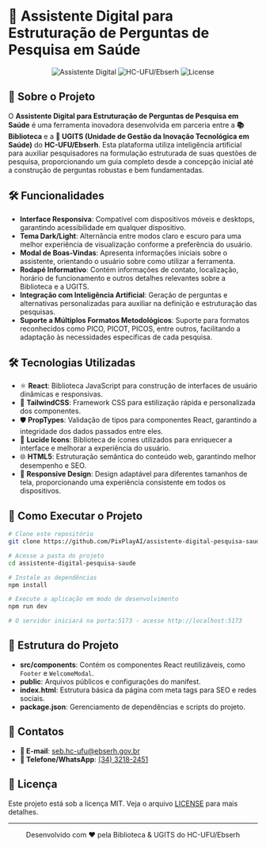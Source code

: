 # 🎯 Assistente Digital para Estruturação de Perguntas de Pesquisa em Saúde

<div align="center">

![Assistente Digital](https://img.shields.io/badge/Assistente-Digital-blue)
![HC-UFU/Ebserh](https://img.shields.io/badge/HC--UFU_Ebserh-green)
![License](https://img.shields.io/badge/license-MIT-orange)

</div>

## 📝 Sobre o Projeto

O **Assistente Digital para Estruturação de Perguntas de Pesquisa em Saúde** é uma ferramenta inovadora desenvolvida em parceria entre a **📚 Biblioteca** e a **🔬 UGITS (Unidade de Gestão da Inovação Tecnológica em Saúde)** do **HC-UFU/Ebserh**. Esta plataforma utiliza inteligência artificial para auxiliar pesquisadores na formulação estruturada de suas questões de pesquisa, proporcionando um guia completo desde a concepção inicial até a construção de perguntas robustas e bem fundamentadas.

## 🛠️ Funcionalidades

- **Interface Responsiva**: Compatível com dispositivos móveis e desktops, garantindo acessibilidade em qualquer dispositivo.
- **Tema Dark/Light**: Alternância entre modos claro e escuro para uma melhor experiência de visualização conforme a preferência do usuário.
- **Modal de Boas-Vindas**: Apresenta informações iniciais sobre o assistente, orientando o usuário sobre como utilizar a ferramenta.
- **Rodapé Informativo**: Contém informações de contato, localização, horário de funcionamento e outros detalhes relevantes sobre a Biblioteca e a UGITS.
- **Integração com Inteligência Artificial**: Geração de perguntas e alternativas personalizadas para auxiliar na definição e estruturação das pesquisas.
- **Suporte a Múltiplos Formatos Metodológicos**: Suporte para formatos reconhecidos como PICO, PICOT, PICOS, entre outros, facilitando a adaptação às necessidades específicas de cada pesquisa.

## 🛠️ Tecnologias Utilizadas

- ⚛️ **React**: Biblioteca JavaScript para construção de interfaces de usuário dinâmicas e responsivas.
- 🎨 **TailwindCSS**: Framework CSS para estilização rápida e personalizada dos componentes.
- 🛡️ **PropTypes**: Validação de tipos para componentes React, garantindo a integridade dos dados passados entre eles.
- 💫 **Lucide Icons**: Biblioteca de ícones utilizados para enriquecer a interface e melhorar a experiência do usuário.
- 🌐 **HTML5**: Estruturação semântica do conteúdo web, garantindo melhor desempenho e SEO.
- 📱 **Responsive Design**: Design adaptável para diferentes tamanhos de tela, proporcionando uma experiência consistente em todos os dispositivos.

## 🚀 Como Executar o Projeto

```bash
# Clone este repositório
git clone https://github.com/PixPlayAI/assistente-digital-pesquisa-saude.git

# Acesse a pasta do projeto
cd assistente-digital-pesquisa-saude

# Instale as dependências
npm install

# Execute a aplicação em modo de desenvolvimento
npm run dev

# O servidor iniciará na porta:5173 - acesse http://localhost:5173
```

## 📂 Estrutura do Projeto

- **src/components**: Contém os componentes React reutilizáveis, como `Footer` e `WelcomeModal`.
- **public**: Arquivos públicos e configurações do manifest.
- **index.html**: Estrutura básica da página com meta tags para SEO e redes sociais.
- **package.json**: Gerenciamento de dependências e scripts do projeto.

## 📧 Contatos

- **📧 E-mail**: [seb.hc-ufu@ebserh.gov.br](mailto:seb.hc-ufu@ebserh.gov.br)
- **📱 Telefone/WhatsApp**: [(34) 3218-2451](tel:+553432182451)

## 📄 Licença

Este projeto está sob a licença MIT. Veja o arquivo [LICENSE](LICENSE) para mais detalhes.

---

<div align="center">

Desenvolvido com ❤️ pela Biblioteca & UGITS do HC-UFU/Ebserh

</div>
